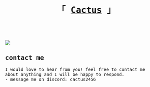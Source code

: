 
<div id="user-content-toc" align="center">
  <ul>
    <summary>
            <h1 style="display: inline-block;">
                <samp>
                    「 <a href="https://forums.x-plane.org/index.php?/profile/984286-cactus2456/">Cactus</a> 」
                    <br>
                    <br>
                </samp>
        </h1>
    </summary>
  </ul>
</div>


<div>
<img src="https://skillicons.dev/icons?i=c,cpp,lua,linux,vim&perline=5" style="padding-top: 15px;"/>
<h2><samp>contact me</samp></h2>
<samp>I would love to hear from you! feel free to contact me about anything and I will be happy to respond.</samp>
</br>
<samp>
- message me on discord: <a>cactus2456</a></br>
</samp>
</div>











<!--
### My Projects
| Project Description | Languages | Type |
|---|---|---|
| ✈️ [ATR72-600](https://forums.x-plane.org/index.php?/forums/topic/265430-dynamic-sim-atr-72600/) Coding displays, systems, and more for an ATR-72 simulation in X-Plane. | C++ | Closed source (payware) |
| ✈️ [Saab 2000](https://forums.x-plane.org/index.php?/forums/topic/250977-saab-2000-for-x-plane/&) High fidelity systems simulation of the SAAB 2000 airplane.  | C++, lua | Payware, Closed source (licence undecided) |
| ✈️ [Boeing 777-300er](https://github.com/Stratosphere-Studios/777-300ER) Lower EICAS. | lua | Freeware, some [restrictions](https://github.com/Stratosphere-Studios/777-300ER/blob/master/LICENSE) |
| ✈ [Airbus a318](https://github.com/x-bureau/Airbus-A318) Working on a deep simulation of the Airbus a320 series transponder and radios.   | C++, lua | Freeware, CC-BY-4.0 |
| ☁ [App for fighting hunger sustainably](https://hungerheroes.net/)| Dart | Unreleased |
| 📲 Released calculator app on the IOS store, with features not available on other apps. | Swift | Free, closed source. |
| ⚙ [Autocomplete for SASL](https://github.com/IASXP/SASL-for-vs-code) Using automation, I made a snippets file for VScode consisting of over 20,000 lines. | Python | Free, Open Source |


### My Skills
C++, Lua, Python. C++ being my favorites.


[![IASXP](https://github-readme-stats.vercel.app/api?username=IASXP)](https://github.com/IASXP)

-->



<!--
**IASXP/IASXP** is a ✨ _special_ ✨ repository because its `README.md` (this file) appears on your GitHub profile.

Here are some ideas to get you started:

- 🔭 I’m currently working on ...
- 🌱 I’m currently learning ...
- 👯 I’m looking to collaborate on ...
- 🤔 I’m looking for help with ...
- 💬 Ask me about ...
- 📫 How to reach me: ...
- 😄 Pronouns: ...
- ⚡ Fun fact: ...
-->
